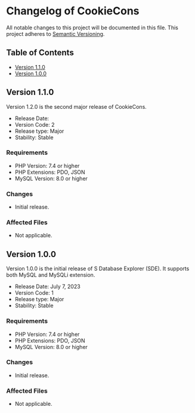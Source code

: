 # Changelog of CookieCons

All notable changes to this project will be documented in this file. This project adheres to [Semantic Versioning](https://semver.org/).

## Table of Contents

- [Version 1.1.0](#version-110)
- [Version 1.0.0](#version-100)

## Version 1.1.0

Version 1.2.0 is the second major release of CookieCons.

- Release Date: 
- Version Code: 2
- Release type: Major
- Stability: Stable

### Requirements

- PHP Version: 7.4 or higher
- PHP Extensions: PDO, JSON
- MySQL Version: 8.0 or higher

### Changes

- Initial release.

### Affected Files

- Not applicable.

## Version 1.0.0

Version 1.0.0 is the initial release of S Database Explorer (SDE). It supports both MySQL and MySQLi extension.

- Release Date: July 7, 2023
- Version Code: 1
- Release type: Major
- Stability: Stable

### Requirements

- PHP Version: 7.4 or higher
- PHP Extensions: PDO, JSON
- MySQL Version: 8.0 or higher

### Changes

- Initial release.

### Affected Files

- Not applicable.